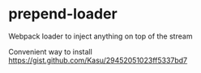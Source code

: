 # prepend-loader
Webpack loader to inject anything on top of the stream

Convenient way to install https://gist.github.com/Kasu/29452051023ff5337bd7
